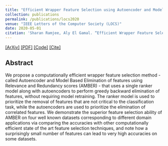 ```yaml
---
title: "Efficient Wrapper Feature Selection using Autoencoder and Model Based Elimination"
collection: publications
permalink: /publications/locs2020
venue: "IEEE Letters of the Computer Society (LOCS)"
date: 2020-05-01
citation: 'Sharan Ramjee, Aly El Gamal. “Efficient Wrapper Feature Selection using Autoencoder and Model Based Elimination”. Submitted to IEEE Letters of the Computer Society (LOCS), May. 2020'
---  
```

[[ArXiv]](https://arxiv.org/abs/1905.11592)
[[PDF]](https://sharanramjee.github.io/files/locs2020.pdf)
[[Code]](https://github.com/sharanramjee/AMBER)
[[Cite]](https://scholar.google.com/scholar?hl=en&as_sdt=0%2C15&q=Efficient+wrapper+feature+selection+using+autoencoder+and+model+based+elimination&btnG=#d=gs_cit&u=%2Fscholar%3Fq%3Dinfo%3A65EkRuyF9VsJ%3Ascholar.google.com%2F%26output%3Dcite%26scirp%3D0%26hl%3Den)

## Abstract
We propose a computationally efficient wrapper feature selection method - called Autoencoder and Model Based Elimination of features using Relevance and Redundancy scores (AMBER) - that uses a single ranker model along with autoencoders to perform greedy backward elimination of features, without requiring model retraining. The ranker model is used to prioritize the removal of features that are not critical to the classification task, while the autoencoders are used to prioritize the elimination of correlated features. We demonstrate the superior feature selection ability of AMBER on four well known datasets corresponding to different domain applications via comparing the accuracies with other computationally efficient state of the art feature selection techniques, and note how a surprisingly small number of features can lead to very high accuracies on some datasets.
